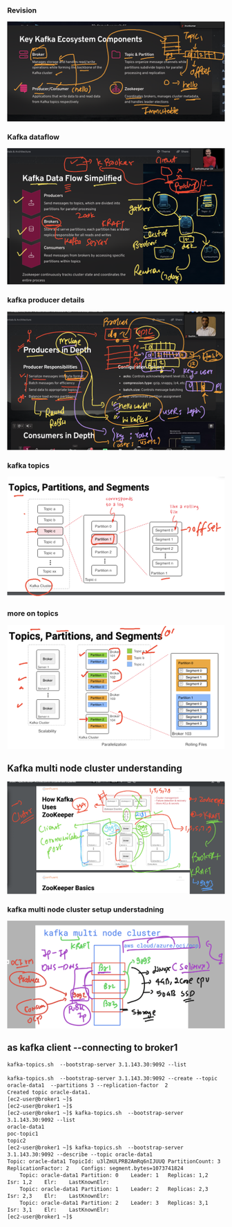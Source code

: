 ### Revision 

<img src="rev1.png">

### Kafka dataflow 

<img src="rev2.png">

### kafka producer details 

<img src="rev3.png">

### kafka topics 

<img src="rev4.png">

### more on topics 

<img src="rev5.png">

## Kafka multi node cluster understanding 

<img src="cls1.png">

### kafka multi node cluster setup understadning

<img src="cls2.png">

## as kafka client --connecting to broker1

```
kafka-topics.sh  --bootstrap-server 3.1.143.30:9092 --list

kafka-topics.sh  --bootstrap-server 3.1.143.30:9092 --create --topic   oracle-data1  --partitions 3 --replication-factor  2
Created topic oracle-data1.
[ec2-user@broker1 ~]$ 
[ec2-user@broker1 ~]$ 
[ec2-user@broker1 ~]$ kafka-topics.sh  --bootstrap-server 3.1.143.30:9092 --list
oracle-data1
poc-topic1
topic2
[ec2-user@broker1 ~]$ kafka-topics.sh  --bootstrap-server 3.1.143.30:9092 --describe --topic oracle-data1 
Topic: oracle-data1	TopicId: u3lZmULPRB2AmRq6nIJUUQ	PartitionCount: 3	ReplicationFactor: 2	Configs: segment.bytes=1073741824
	Topic: oracle-data1	Partition: 0	Leader: 1	Replicas: 1,2	Isr: 1,2	Elr: 	LastKnownElr: 
	Topic: oracle-data1	Partition: 1	Leader: 2	Replicas: 2,3	Isr: 2,3	Elr: 	LastKnownElr: 
	Topic: oracle-data1	Partition: 2	Leader: 3	Replicas: 3,1	Isr: 3,1	Elr: 	LastKnownElr: 
[ec2-user@broker1 ~]$ 



```
